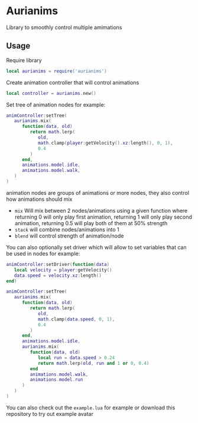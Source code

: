 # Aurianims
Library to smoothly control multiple amimations

## Usage

Require library
```lua
local aurianims = require('aurianims')
```

Create animation controller that will control animations
```lua
local controller = aurianims.new()
```

Set tree of animation nodes for example: 
```lua
animController:setTree(
   aurianims.mix(
      function(data, old)
         return math.lerp(
            old,
            math.clamp(player:getVelocity().xz:length(), 0, 1),
            0.4
         )
      end,
      animations.model.idle,
      animations.model.walk,
   )
)
```

animation nodes are groups of animations or more nodes, they also control how animations should mix

- `mix` Will mix between 2 nodes/animations using a given function where returning 0 will only play first animation, returning 1 will only play second animation, returning 0.5 will play both of them at 50% strength
- `stack` will combine nodes/animations into 1
- `blend` will control strength of animation/node

You can also optionally set driver which will allow to set variables that can be used in nodes for example:
```lua
animController:setDriver(function(data)
   local velocity = player:getVelocity()
   data.speed = velocity.xz:length()
end)

animController:setTree(
   aurianims.mix(
      function(data, old)
         return math.lerp(
            old,
            math.clamp(data.speed, 0, 1),
            0.4
         )
      end,
      animations.model.idle,
      aurianims.mix(
         function(data, old)
            local run = data.speed > 0.24
            return math.lerp(old, run and 1 or 0, 0.4)
         end
         animations.model.walk,
         animations.model.run
      )
   )
)
```

You can also check out the `example.lua` for example or download this repository to try out example avatar